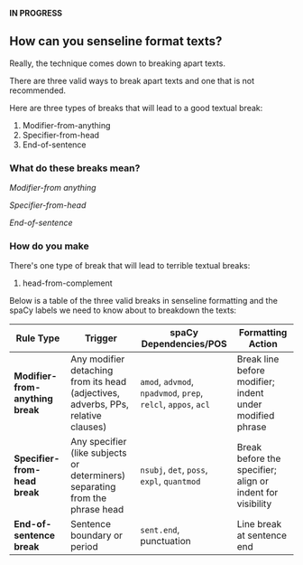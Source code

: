 **IN PROGRESS**

## How can you senseline format texts?

Really, the technique comes down to breaking apart texts.

There are three valid ways to break apart texts and one that is not recommended.

Here are three types of breaks that will lead to a good textual break:

1. Modifier-from-anything
2. Specifier-from-head
3. End-of-sentence

### What do these breaks mean?

*Modifier-from anything*

*Specifier-from-head*

*End-of-sentence*

### How do you make 
There's one type of break that will lead to terrible textual breaks:

1. head-from-complement



Below is a table of the three valid breaks in senseline formatting and the spaCy labels we need to know about to breakdown the texts:

| **Rule Type**                    | **Trigger**                                                                       | **spaCy Dependencies/POS**                                    | **Formatting Action**                                      |
| -------------------------------- | --------------------------------------------------------------------------------- | ------------------------------------------------------------- | ---------------------------------------------------------- |
| **Modifier-from-anything break** | Any modifier detaching from its head (adjectives, adverbs, PPs, relative clauses) | `amod`, `advmod`, `npadvmod`, `prep`, `relcl`, `appos`, `acl` | Break line before modifier; indent under modified phrase   |
| **Specifier-from-head break**    | Any specifier (like subjects or determiners) separating from the phrase head      | `nsubj`, `det`, `poss`, `expl`, `quantmod`                    | Break before the specifier; align or indent for visibility |
| **End-of-sentence break**        | Sentence boundary or period                                                       | `sent.end`, punctuation                                       | Line break at sentence end                                 |
